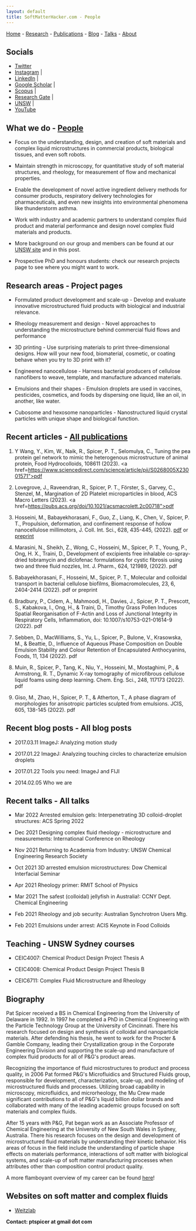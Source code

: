 ```yaml
---
layout: default
title: SoftMatterHacker.com - People
---
```


[Home](index.md) - [Research](research.md) - [Publications](publications) - [Blog](blog.md) - [Talks](talks.md) - [About](whoweare.md)


## Socials

- [Twitter](http://twitter.com/SoftMatterHackr/)
- [Instagram](http://instagram.com/softmatterhacker/) | 
- [LinkedIn](http://www.linkedin.com/pub/pat-spicer/2/41a/8b3) |
- [Google Scholar](http://scholar.google.com/citations?hl=en&user=PyAxphYAAAAJ&view_op=list_works&pagesize=100) |
- [Scopus](http://www.scopus.com/authid/detail.url?origin=resultslist&authorId=56210450800) |
- [Research Gate](http://www.researchgate.net/profile/Patrick_Spicer/) |
- [UNSW](https://research.unsw.edu.au/people/associate-professor-patrick-spicer) |
- [YouTube](https://www.youtube.com/user/ptspicer) 


## What we do - [People](people.md)

* Focus on the understanding, design, and creation of soft materials and complex liquid microstructures in commercial products, biological tissues, and even soft robots.

* Maintain strength in microscopy, for quantitative study of soft material structures, and rheology, for measurement of flow and mechanical properties.

* Enable the development of novel active ingredient delivery methods for consumer products, respiratory delivery technologies for pharmaceuticals, and even new insights into environmental phenomena like thunderstorm asthma.

* Work with industry and academic partners to understand complex fluid product and material performance and design novel complex fluid materials and products.

* More background on our group and members can be found at our [UNSW site](https://research.unsw.edu.au/people/associate-professor-patrick-spicer) and in this post.

* Prospective PhD and honours students: check our research projects page to see where you might want to work.


## Research areas - Project pages

* Formulated product development and scale-up - Develop and evaluate innovative microstructured fluid products with biological and industrial relevance.

* Rheology measurement and design - Novel approaches to understanding the microstructure behind commercial fluid flows and performance

* 3D printing - Use surprising materials to print three-dimensional designs. How will your new food, biomaterial, cosmetic, or coating behave when you try to 3D print with it?

* Engineered nanocellulose - Harness bacterial producers of cellulose nanofibers to weave, template, and manufacture advanced materials.

* Emulsions and their shapes - Emulsion droplets are used in vaccines, pesticides, cosmetics, and foods by dispersing one liquid, like an oil, in another, like water.

* Cubosome and hexosome nanoparticles - Nanostructured liquid crystal particles with unique shape and biological function.


## Recent articles - [All publications](publications.md)

1. Y Wang, Y., Kim, W., Naik, R., Spicer, P. T., Selomulya, C., Tuning the pea protein gel network to mimic the heterogenous microstructure of animal protein, Food Hydrocolloids, 108611 (2023). <a href=https://www.sciencedirect.com/science/article/pii/S0268005X23001571">pdf</a>

2. Lovegrove, J., Raveendran, R., Spicer, P. T., Förster, S., Garvey, C., Stenzel, M., Margination of 2D Platelet microparticles in blood, ACS Macro Letters (2023). <a href=https://pubs.acs.org/doi/10.1021/acsmacrolett.2c00718">pdf</a>

1. Hosseini, M., Babayekhorasani, F., Guo, Z., Liang, K., Chen, V., Spicer, P. T., Propulsion, deformation, and confinement response of hollow nanocellulose millimotors, J. Coll. Int. Sci., 628, 435-445, (2022). [pdf](https://nonequilibrium.com/.../pdf/Maryam%20Millimotors%20JCIS.pdf) or [preprint](http://arxiv.org/abs/2206.03232)

1. Marasini, N., Sheikh, Z., Wong, C., Hosseini, M., Spicer, P. T., Young, P., Ong, H. X., Traini, D., Development of excipients free inhalable co-spray-dried tobramycin and diclofenac formulations for cystic fibrosis using two and three fluid nozzles, Int. J. Pharm., 624, 121989, (2022). pdf

1. Babayekhorasani, F., Hosseini, M., Spicer, P. T., Molecular and colloidal transport in bacterial cellulose biofilms, Biomacromolecules, 23, 6, 2404-2414 (2022). pdf or preprint

1. Bradbury, P., Cidem, A., Mahmoodi, H., Davies, J., Spicer, P. T., Prescott, S., Kabakova, I., Ong, H., & Traini, D., Timothy Grass Pollen Induces Spatial Reorganisation of F-Actin and Loss of Junctional Integrity in Respiratory Cells, Inflammation, doi: 10.1007/s10753-021-01614-9 (2022). pdf

1. Sebben, D., MacWilliams, S., Yu, L., Spicer, P., Bulone, V., Krasowska, M., & Beattie, D., Influence of Aqueous Phase Composition on Double Emulsion Stability and Colour Retention of Encapsulated Anthocyanins, Foods, 11, 134 (2022). pdf

1. Muin, R., Spicer, P., Tang, K., Niu, Y., Hosseini, M., Mostaghimi, P., & Armstrong, R. T., Dynamic X-ray tomography of microfibrous cellulose liquid foams using deep learning. Chem. Eng. Sci., 248, 117173 (2022). pdf

1. Giso, M., Zhao, H., Spicer, P. T., & Atherton, T., A phase diagram of morphologies for anisotropic particles sculpted from emulsions. JCIS, 605, 138-145 (2022). pdf


## Recent blog posts - All blog posts

* 2017.03.11 ImageJ: Analyzing motion study

* 2017.01.22 ImageJ: Analyzing touching circles to characterize emulsion droplets

* 2017.01.22 Tools you need: ImageJ and FIJI

* 2014.02.05 Who we are


## Recent talks - All talks

* Mar 2022 Arrested emulsion gels: Interpenetrating 3D colloid-droplet structures: ACS Spring 2022

* Dec 2021 Designing complex fluid rheology - microstructure and measurements: International Conference on Rheology

* Nov 2021 Returning to Academia from Industry: UNSW Chemical Engineering Research Society

* Oct 2021 3D arrested emulsion microstructures: Dow Chemical Interfacial Seminar

* Apr 2021 Rheology primer: RMIT School of Physics

* Mar 2021 The safest (colloidal) jellyfish in Australia!: CCNY Dept. Chemical Engineering

* Feb 2021 Rheology and job security: Australian Synchrotron Users Mtg.

* Feb 2021 Emulsions under arrest: ACIS Keynote in Food Colloids


## Teaching - UNSW Sydney courses

* CEIC4007: Chemical Product Design Project Thesis A

* CEIC4008: Chemical Product Design Project Thesis B

* CEIC6711: Complex Fluid Microstructure and Rheology


## Biography

Pat Spicer received a BS in Chemical Engineering from the University of Delaware in 1992. In 1997 he completed a PhD in Chemical Engineering with the Particle Technology Group at the University of Cincinnati. There his research focused on design and synthesis of colloidal and nanoparticle materials. After defending his thesis, he went to work for the Procter & Gamble Company, leading their Crystallization group in the Corporate Engineering Division and supporting the scale-up and manufacture of complex fluid products for all of P&G's product areas.

Recognizing the importance of fluid microstructures to product and process quality, in 2006 Pat formed P&G's Microfluidics and Structured Fluids group, responsible for development, characterization, scale-up, and modeling of microstructured fluids and processes. Utilizing broad capability in microscopy, microfluidics, and microrheology, the Mu Crew made significant contributions to all of P&G's liquid billion dollar brands and collaborated with many of the leading academic groups focused on soft materials and complex fluids.

After 15 years with P&G, Pat began work as an Associate Professor of Chemical Engineering at the University of New South Wales in Sydney, Australia. There his research focuses on the design and development of microstructured fluid materials by understanding their kinetic behavior. His areas of focus in the field include the understanding of particle shape effects on materials performance, interactions of soft matter with biological systems, and scale-up of soft matter manufacturing processes when attributes other than composition control product quality.

A more flamboyant overview of my career can be found [here](https://www.futurefoodsystems.com.au/pat-spicer-complex-fluids-expert/)!


## Websites on soft matter and complex fluids

* [Weitzlab](https://weitzlab.seas.harvard.edu/)


**Contact: ptspicer at gmail dot com**
